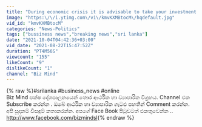 ```yaml
---
title: "During economic crisis it is advisable to take your investment decision with better understanding"
image: "https:\/\/i.ytimg.com\/vi\/kmvKXMBtocM\/hqdefault.jpg"
vid_id: "kmvKXMBtocM"
categories: "News-Politics"
tags: ["bussiness news","breaking news","sri lanka"]
date: "2021-10-04T04:42:36+03:00"
vid_date: "2021-08-22T15:47:52Z"
duration: "PT4M56S"
viewcount: "155"
likeCount: "9"
dislikeCount: "1"
channel: "Biz Mind"
---
```

{% raw %}#srilanka #business_news #online<br />Biz Mind පක්ෂ දේශපාලනයෙන් තොර ආර්ථික හා ව්‍යාපාරික විග්‍රහය. Channel එක Subscribe  කරන්න . ඔබේ ආර්ථික හා ව්‍යාපාරික ගැටළු පහතින් Comment  කරන්න. අපි සූදානම් විසඳුම් කතාකරන්න. අපගේ Face Book පිටුවටත් එකතුවෙන්න .. <a rel="nofollow" target="blank" href="http://www.facebook.com/bizmindsl">http://www.facebook.com/bizmindsl</a>{% endraw %}
